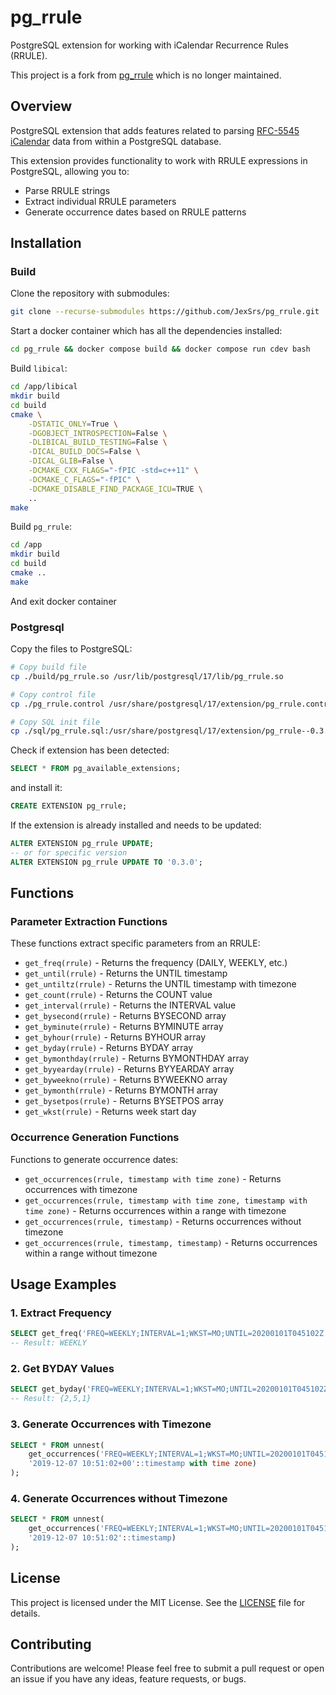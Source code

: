 # pg_rrule
PostgreSQL extension for working with iCalendar Recurrence Rules (RRULE).

This project is a fork from [pg_rrule](https://github.com/petropavel13/pg_rrule) which is no longer maintained.

## Overview

PostgreSQL extension that adds features related to parsing [RFC-5545 iCalendar](https://datatracker.ietf.org/doc/html/rfc5545) data from within a PostgreSQL database.

This extension provides functionality to work with RRULE expressions in PostgreSQL, allowing you to:
- Parse RRULE strings
- Extract individual RRULE parameters
- Generate occurrence dates based on RRULE patterns

## Installation

### Build

Clone the repository with submodules:
```sh
git clone --recurse-submodules https://github.com/JexSrs/pg_rrule.git
```

Start a docker container which has all the dependencies installed:
```sh
cd pg_rrule && docker compose build && docker compose run cdev bash
```

Build `libical`:
```sh
cd /app/libical
mkdir build
cd build
cmake \
    -DSTATIC_ONLY=True \
    -DGOBJECT_INTROSPECTION=False \
    -DLIBICAL_BUILD_TESTING=False \
    -DICAL_BUILD_DOCS=False \
    -DICAL_GLIB=False \
    -DCMAKE_CXX_FLAGS="-fPIC -std=c++11" \
    -DCMAKE_C_FLAGS="-fPIC" \
    -DCMAKE_DISABLE_FIND_PACKAGE_ICU=TRUE \
    ..
make
```

Build `pg_rrule`:
```sh
cd /app
mkdir build
cd build
cmake ..
make
```

And exit docker container

### Postgresql

Copy the files to PostgreSQL:
```sh
# Copy build file
cp ./build/pg_rrule.so /usr/lib/postgresql/17/lib/pg_rrule.so

# Copy control file
cp ./pg_rrule.control /usr/share/postgresql/17/extension/pg_rrule.control

# Copy SQL init file
cp ./sql/pg_rrule.sql:/usr/share/postgresql/17/extension/pg_rrule--0.3.0.sql
```

Check if extension has been detected:
```sql
SELECT * FROM pg_available_extensions;
```
and install it:
```sql
CREATE EXTENSION pg_rrule;
```
If the extension is already installed and needs to be updated:
```sql
ALTER EXTENSION pg_rrule UPDATE;
-- or for specific version 
ALTER EXTENSION pg_rrule UPDATE TO '0.3.0';
```

## Functions

### Parameter Extraction Functions

These functions extract specific parameters from an RRULE:

- `get_freq(rrule)` - Returns the frequency (DAILY, WEEKLY, etc.)
- `get_until(rrule)` - Returns the UNTIL timestamp
- `get_untiltz(rrule)` - Returns the UNTIL timestamp with timezone
- `get_count(rrule)` - Returns the COUNT value
- `get_interval(rrule)` - Returns the INTERVAL value
- `get_bysecond(rrule)` - Returns BYSECOND array
- `get_byminute(rrule)` - Returns BYMINUTE array
- `get_byhour(rrule)` - Returns BYHOUR array
- `get_byday(rrule)` - Returns BYDAY array
- `get_bymonthday(rrule)` - Returns BYMONTHDAY array
- `get_byyearday(rrule)` - Returns BYYEARDAY array
- `get_byweekno(rrule)` - Returns BYWEEKNO array
- `get_bymonth(rrule)` - Returns BYMONTH array
- `get_bysetpos(rrule)` - Returns BYSETPOS array
- `get_wkst(rrule)` - Returns week start day

### Occurrence Generation Functions

Functions to generate occurrence dates:

- `get_occurrences(rrule, timestamp with time zone)` - Returns occurrences with timezone
- `get_occurrences(rrule, timestamp with time zone, timestamp with time zone)` - Returns occurrences within a range with timezone
- `get_occurrences(rrule, timestamp)` - Returns occurrences without timezone
- `get_occurrences(rrule, timestamp, timestamp)` - Returns occurrences within a range without timezone

## Usage Examples

### 1. Extract Frequency
```sql
SELECT get_freq('FREQ=WEEKLY;INTERVAL=1;WKST=MO;UNTIL=20200101T045102Z'::rrule);
-- Result: WEEKLY
```

### 2. Get BYDAY Values
```sql
SELECT get_byday('FREQ=WEEKLY;INTERVAL=1;WKST=MO;UNTIL=20200101T045102Z;BYDAY=MO,TH,SU'::rrule);
-- Result: {2,5,1}
```

### 3. Generate Occurrences with Timezone
```sql
SELECT * FROM unnest(
    get_occurrences('FREQ=WEEKLY;INTERVAL=1;WKST=MO;UNTIL=20200101T045102Z;BYDAY=SA;BYHOUR=10;BYMINUTE=51;BYSECOND=2'::rrule,
    '2019-12-07 10:51:02+00'::timestamp with time zone)
);
```

### 4. Generate Occurrences without Timezone
```sql
SELECT * FROM unnest(
    get_occurrences('FREQ=WEEKLY;INTERVAL=1;WKST=MO;UNTIL=20200101T045102Z;BYDAY=SA;BYHOUR=10;BYMINUTE=51;BYSECOND=2'::rrule,
    '2019-12-07 10:51:02'::timestamp)
);
```

## License

This project is licensed under the MIT License. See the [LICENSE](./LICENSE) file for details.

## Contributing

Contributions are welcome! Please feel free to submit a pull request or open an issue if you have any ideas, feature requests, or bugs.